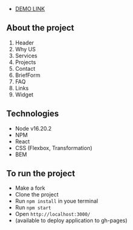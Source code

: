 - [DEMO LINK](https://anastasiiavorobets.github.io/vnv_test_task/)

## About the project
1. Header
2. Why US
3. Services
4. Projects
5. Contact
6. BriefForm
7. FAQ
8. Links
9. Widget

## Technologies
- Node v16.20.2
- NPM
- React
- CSS (Flexbox, Transformation)
- BEM


## To run the project
- Make a fork
- Clone the project
- Run `npm install` in youe terminal
- Run `npm start`
- Open `http://localhost:3000/`
- (available to deploy application to gh-pages)
